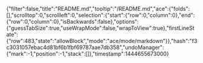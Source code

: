 {"filter":false,"title":"README.md","tooltip":"/README.md","ace":{"folds":[],"scrolltop":0,"scrollleft":0,"selection":{"start":{"row":0,"column":0},"end":{"row":0,"column":0},"isBackwards":false},"options":{"guessTabSize":true,"useWrapMode":false,"wrapToView":true},"firstLineState":{"row":483,"state":"allowBlock","mode":"ace/mode/markdown"}},"hash":"f3c3031057ebac4d81bf6b1fbf69787aae7db358","undoManager":{"mark":-1,"position":-1,"stack":[]},"timestamp":1444655673000}